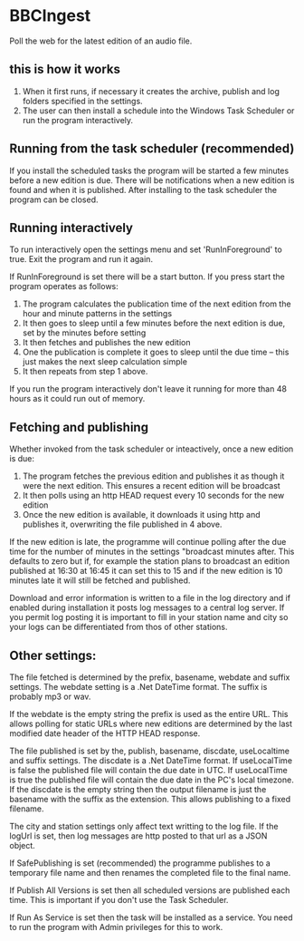 # BBCIngest

Poll the web for the latest edition of an audio file.

## this is how it works

1. When it first runs, if necessary it creates the archive, publish and log folders specified in the settings.
2. The user can then install a schedule into the Windows Task Scheduler or run the program interactively.

## Running from the task scheduler (recommended)

If you install the scheduled tasks the program will be started a few minutes before a new edition is due. 
There will be notifications when a new edition is found and when it is published.
After installing to the task scheduler the program can be closed.

## Running interactively

To run interactively open the settings menu and set 'RunInForeground' to true. Exit the program and run it again.

If RunInForeground is set there will be a start button. If you press start the program operates as follows:

1. The program calculates the publication time of the next edition from the hour and minute patterns in the settings
2. It then goes to sleep until a few minutes before the next edition is due, set by the minutes before setting
3. It then fetches and publishes the new edition
4. One the publication is complete it goes to sleep until the due time – this just makes the next sleep calculation simple
5. It then repeats from step 1 above.

If you run the program interactively don't leave it running for more than 48 hours as it could run out of memory.

## Fetching and publishing

Whether invoked from the task scheduler or inteactively, once a new edition is due:

1. The program fetches the previous edition and publishes it as though it were the next edition. This ensures a recent edition will be broadcast
2. It then polls using an http HEAD request every 10 seconds for the new edition
3. Once the new edition is available, it downloads it using http and publishes it, overwriting the file published in 4 above.

If the new edition is late, the programme will continue polling after the due time for the number of minutes in the settings "broadcast minutes after.
This defaults to zero but if, for example the station plans to broadcast an edition published at 16:30 at 16:45 it can set this to 15 and if the
new edition is 10 minutes late it will still be fetched and published.

Download and error information is written to a file in the log directory and if enabled during installation it posts log messages to a central log server.
If you permit log posting it is important to fill in your station name and city so your logs can be differentiated from thos of other stations.

## Other settings:

The file fetched is determined by the prefix, basename, webdate and suffix settings. The webdate setting is a .Net DateTime format.
The suffix is probably mp3 or wav.

If the webdate is the empty string the prefix is used as the entire URL. This allows polling for static URLs where new editions are determined by
the last modified date header of the HTTP HEAD response.

The file published is set by the, publish, basename, discdate, useLocaltime and suffix settings. The discdate is a .Net DateTime format.
If useLocalTime is false the published file will contain the due date in UTC.
If useLocalTime is true the published file will contain the due date in the PC's local timezone.
If the discdate is the empty string then the output filename is just the basename with the suffix as the extension. This allows publishing to a fixed filename.

The city and station settings only affect text writting to the log file.
If the logUrl is set, then log messages are http posted to that url as a JSON object.

If SafePublishing is set (recommended) the programme publishes to a temporary file name and then renames the completed file to the final name.

If Publish All Versions is set then all scheduled versions are published each time. This is important if you don't use the Task Scheduler.

If Run As Service is set then the task will be installed as a service. You need to run the program with Admin privileges for this to work.
